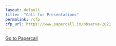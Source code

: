 ```yaml
---
layout: default
title:  "Call for Presentations"
permalink: /cfp
cfp_url: https://www.papercall.io/observe-2021
---
```


<script>
document.location = "{{ page.cfp_url }}"
</script>
<noscript>
<a href="{{ page.cfp_url }}">Go to Papercall</a>
</noscript>
